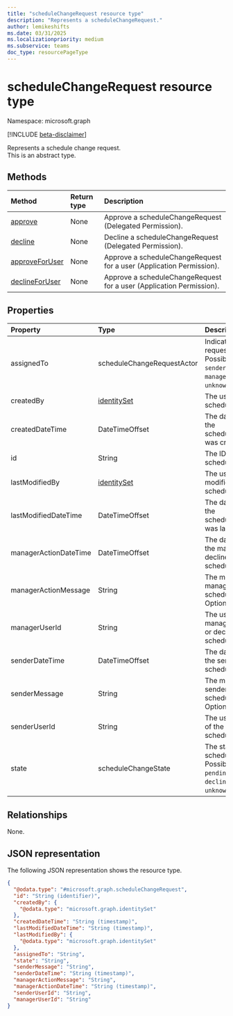 ```yaml
---
title: "scheduleChangeRequest resource type"
description: "Represents a scheduleChangeRequest."
author: lemikeshifts
ms.date: 03/31/2025
ms.localizationpriority: medium
ms.subservice: teams
doc_type: resourcePageType
---
```


# scheduleChangeRequest resource type

Namespace: microsoft.graph

[!INCLUDE [beta-disclaimer](../../includes/beta-disclaimer.md)]

Represents a schedule change request.  
This is an abstract type.

## Methods
|Method|Return type|Description|
|:---|:---|:---|
|[approve](../api/schedulechangerequest-approve.md)|None|Approve a scheduleChangeRequest (Delegated Permission).|
|[decline](../api/schedulechangerequest-decline.md)|None|Decline a scheduleChangeRequest (Delegated Permission).|
|[approveForUser](../api/schedulechangerequest-approveforuser.md)|None|Approve a scheduleChangeRequest for a user (Application Permission).|
|[declineForUser](../api/schedulechangerequest-declineforuser.md)|None|Approve a scheduleChangeRequest for a user (Application Permission).|

## Properties
|Property|Type|Description|
|:---|:---|:---|
|assignedTo|scheduleChangeRequestActor|Indicates who the request is assigned to. Possible values are: `sender`, `recipient`, `manager`, `system`, `unknownFutureValue`.|
|createdBy|[identitySet](../resources/identityset.md)|The user who created the scheduleChangeRequest.|
|createdDateTime|DateTimeOffset|The date and time when the scheduleChangeRequest was created.|
|id|String|The ID of the scheduleChangeRequest.|
|lastModifiedBy|[identitySet](../resources/identityset.md)|The user who last modified the scheduleChangeRequest.|
|lastModifiedDateTime|DateTimeOffset|The date and time when the scheduleChangeRequest was last modified.|
|managerActionDateTime|DateTimeOffset|The date and time when the manager approved or declined the scheduleChangeRequest.|
|managerActionMessage|String|The message sent by the manager regarding the scheduleChangeRequest. Optional.|
|managerUserId|String|The user ID of the manager who approved or declined the scheduleChangeRequest.|
|senderDateTime|DateTimeOffset|The date and time when the sender sent the scheduleChangeRequest.|
|senderMessage|String|The message sent by the sender of the scheduleChangeRequest. Optional.|
|senderUserId|String|The user ID of the sender of the scheduleChangeRequest.|
|state|scheduleChangeState|The state of the scheduleChangeRequest. Possible values are: `pending`, `approved`, `declined`, `unknownFutureValue`.|

## Relationships
None.

## JSON representation
The following JSON representation shows the resource type.
<!-- {
  "blockType": "resource",
  "keyProperty": "id",
  "@odata.type": "microsoft.graph.scheduleChangeRequest",
  "baseType": "microsoft.graph.changeTrackedEntity",
  "openType": false
}
-->
``` json
{
  "@odata.type": "#microsoft.graph.scheduleChangeRequest",
  "id": "String (identifier)",
  "createdBy": {
    "@odata.type": "microsoft.graph.identitySet"
  },
  "createdDateTime": "String (timestamp)",
  "lastModifiedDateTime": "String (timestamp)",
  "lastModifiedBy": {
    "@odata.type": "microsoft.graph.identitySet"
  },
  "assignedTo": "String",
  "state": "String",
  "senderMessage": "String",
  "senderDateTime": "String (timestamp)",
  "managerActionMessage": "String",
  "managerActionDateTime": "String (timestamp)",
  "senderUserId": "String",
  "managerUserId": "String"
}
```